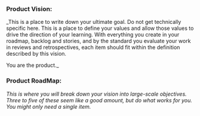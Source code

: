 ### Product Vision:

_This is a place to write down your ultimate goal. Do not get technically specific here. This is a place to define your values and allow those values to drive the direction of your learning. With everything you create in your roadmap, backlog and stories, and by the standard you evaluate your work in reviews and retrospectives, each item should fit within the definition described by this vision.

You are the product._

### Product RoadMap:

_This is where you will break down your vision into large-scale objectives. Three to five of these seem like a good amount, but do what works for you. You might only need a single item._
